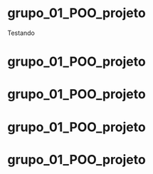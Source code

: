 # grupo_01_POO_projeto

Testando

# grupo_01_POO_projeto

# grupo_01_POO_projeto

# grupo_01_POO_projeto

# grupo_01_POO_projeto
